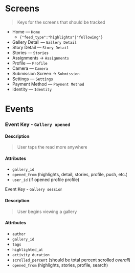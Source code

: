 
# Screens

> Keys for the screens that should be tracked

- Home — `Home` 
   - `{"feed_type":"highlights"|"following"}`
- Gallery Detail — `Gallery Detail`
- Story Detail — `Story Detail`
- Stories — `Stories`
- Assignments -> `Assignments`
- Profile — `Profile`
- Camera — `Camera`
- Submission Screen -> `Submission`
- Settings — `Settings`
- Payment Method — `Payment Method`
- Identity — `Identity`

# Events

### Event Key - `Gallery opened`

#### Description
> User taps the read more anywhere

#### Attributes
- `gallery_id`
- `opened_from` (highlights, detail, stories, profile, push, etc.)
- `user_id` (if opened profile profile)

Event Key - `Gallery session`

#### Description
> User begins viewing a gallery

#### Attributes
- `author`
- `gallery_id`
- `tags`
- `highlighted_at`
- `activity_duration`
- `scrolled_percent` (should be total percent scrolled *overall*)
- `opened_from` (highlights, stories, profile, search)

